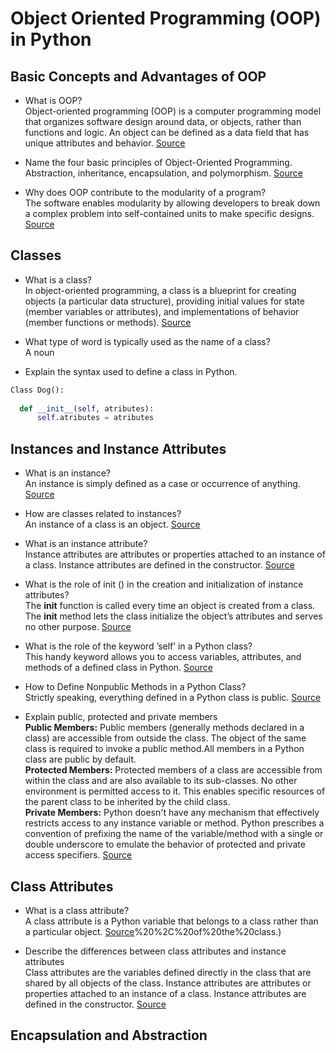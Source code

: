 # Object Oriented Programming (OOP) in Python

## Basic Concepts and Advantages of OOP

*  What is OOP?   
Object-oriented programming (OOP) is a computer programming model that organizes software design around data, or objects, rather than functions and logic. An object can be defined as a data field that has unique attributes and behavior.
[Source](https://www.techtarget.com/searchapparchitecture/definition/object-oriented-programming-OOP)

* Name the four basic principles of Object-Oriented Programming.   
Abstraction, inheritance, encapsulation, and polymorphism.
[Source](https://khalilstemmler.com/articles/object-oriented/programming/4-principles/#:~:text=Abstraction%2C%20encapsulation%2C%20inheritance%2C%20and%20polymorphism%20are%20four%20of%20the,principles%20of%20object%2Doriented%20programming.)

* Why does OOP contribute to the modularity of a program?   
The software enables modularity by allowing developers to break down a complex problem into self-contained units to make specific designs.
[Source](https://emeritus.org/blog/coding-what-is-object-oriented-programming/#:~:text=Modularity,units%20to%20make%20specific%20designs.)

## Classes 
* What is a class?   
In object-oriented programming, a class is a blueprint for creating objects (a particular data structure), providing initial values for state (member variables or attributes), and implementations of behavior (member functions or methods).
[Source](https://brilliant.org/wiki/classes-oop/)

* What type of word is typically used as the name of a class?  
A noun

*  Explain the syntax used to define a class in Python.
```python
Class Dog():
  
  def __init__(self, atributes):
      self.atributes = atributes
```

## Instances and Instance Attributes
*  What is an instance?   
An instance is simply defined as a case or occurrence of anything.
[Source](https://www.techopedia.com/definition/16325/instance)

* How are classes related to instances?   
An instance of a class is an object.
[Source](https://www.techtarget.com/whatis/definition/instance#:~:text=An%20instance%20of%20a%20class,they%20are%20called%20instance%20variables.)

*  What is an instance attribute?   
Instance attributes are attributes or properties attached to an instance of a class. Instance attributes are defined in the constructor.
[Source](https://www.tutorialsteacher.com/articles/class-attributes-vs-instance-attributes-in-python)

* What is the role of init () in the creation and initialization of instance
attributes?   
 The __init__  function is called every time an object is created from a class. The __init__ method lets the class initialize the object’s attributes and serves no other purpose.
 [Source](https://www.udacity.com/blog/2021/11/__init__-in-python-an-overview.html#:~:text=The%20__init__%20method%20lets%20the%20class%20initialize%20the,and%20serves%20no%20other%20purpose.)
 
 * What is the role of the keyword ’self’ in a Python class?   
This handy keyword allows you to access variables, attributes, and methods of a defined class in Python.
 [Source](https://blog.hubspot.com/website/python-self#:~:text=Let's%20get%20started.-,What%20is%20SELF%20in%20Python%3F,it%20by%20any%20other%20name.)
 
 * How to Define Nonpublic Methods in a Python Class?   
 Strictly speaking, everything defined in a Python class is public.
 [Source](https://towardsdatascience.com/how-to-define-nonpublic-methods-in-a-python-class-f477a1ddf3c0)
 
 * Explain public, protected and private members   
 **Public Members:** Public members (generally methods declared in a class) are accessible from outside the class. The object of the same class is required to invoke a public method.All members in a Python class are public by default.    
 **Protected Members:** Protected members of a class are accessible from within the class and are also available to its sub-classes. No other environment is permitted access to it. This enables specific resources of the parent class to be inherited by the child class.    
 **Private Members:** Python doesn't have any mechanism that effectively restricts access to any instance variable or method. Python prescribes a convention of prefixing the name of the variable/method with a single or double underscore to emulate the behavior of protected and private access specifiers.
 [Source](https://www.tutorialsteacher.com/python/public-private-protected-modifiers)
 
 ## Class Attributes
*  What is a class attribute?    
A class attribute is a Python variable that belongs to a class rather than a particular object.
[Source](https://builtin.com/software-engineering-perspectives/python-attributes#:~:text=A%20class%20attribute%20is%20a,.)%20%2C%20of%20the%20class.)

* Describe the differences between class attributes and instance attributes   
Class attributes are the variables defined directly in the class that are shared by all objects of the class. Instance attributes are attributes or properties attached to an instance of a class. Instance attributes are defined in the constructor.
[Source](https://www.tutorialsteacher.com/articles/class-attributes-vs-instance-attributes-in-python#:~:text=Class%20attributes%20are%20the%20variables,are%20defined%20in%20the%20constructor.&text=Defined%20directly%20inside%20a%20class.)

## Encapsulation and Abstraction

 
